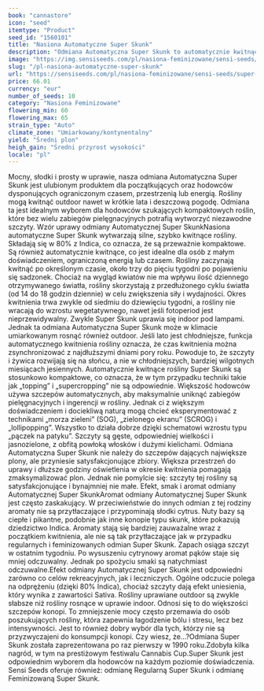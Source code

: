 ```yaml
---
book: "cannastore"
icon: "seed"
itemtype: "Product"
seed_id: "1560101"
title: "Nasiona Automatyczne Super Skunk"
description: "Odmiana Automatyczna Super Skunk to automatycznie kwitnąca hybryda, w 80% Indica. Do uprawy indoor lub outdoor, idealna dla mniej doświadczonych hodowców."
image: "https://img.sensiseeds.com/pl/nasiona-feminizowane/sensi-seeds/super-skunk-automatic-image.png"
slug: "/pl-nasiona-automatyczne-super-skunk"
url: "https://sensiseeds.com/pl/nasiona-feminizowane/sensi-seeds/super-skunk-automatic?a_aid=cannastore"
price: 66.01
currency: "eur"
number_of_seeds: 10
category: "Nasiona Feminizowane"
flowering_min: 60
flowering_max: 65
strain_type: "Auto"
climate_zone: "Umiarkowany/kontynentalny"
yield: "Średni plon"
heigh_gain: "Średni przyrost wysokości"
locale: "pl"
---
```

Mocny, słodki i prosty w uprawie, nasza odmiana Automatyczna Super Skunk jest ulubionym produktem dla początkujących oraz hodowców dysponujących ograniczonym czasem, przestrzenią lub energią. Rośliny mogą kwitnąć outdoor nawet w krótkie lata i deszczową pogodę. Odmiana ta jest idealnym wyborem dla hodowców szukających kompaktowych roślin, które bez wielu zabiegów pielęgnacyjnych potrafią wytworzyć niezawodne szczyty. Wzór uprawy odmiany Automatycznej Super SkunkNasiona automatyczne Super Skunk wytwarzają silne, szybko kwitnące rośliny. Składają się w 80% z Indica, co oznacza, że są przeważnie kompaktowe. Są również automatycznie kwitnące, co jest idealne dla osób z małym doświadczeniem, ograniczoną energią lub czasem. Rośliny zaczynają kwitnąć po określonym czasie, około trzy do pięciu tygodni po pojawieniu się sadzonek. Chociaż na wygląd kwiatów nie ma wpływu ilość dziennego otrzymywanego światła, rośliny skorzystają z przedłużonego cyklu światła (od 14 do 18 godzin dziennie) w celu zwiększenia siły i wydajności. Okres kwitnienia trwa zwykle od siedmiu do dziewięciu tygodni, a rośliny nie wracają do wzrostu wegetatywnego, nawet jeśli fotoperiod jest nieprzewidywalny. Zwykle Super Skunk uprawia się indoor pod lampami. Jednak ta odmiana Automatyczna Super Skunk może w klimacie umiarkowanym rosnąć również outdoor. Jeśli lato jest chłodniejsze, funkcja automatycznego kwitnienia rośliny oznacza, że czas kwitnienia można zsynchronizować z najdłuższymi dniami pory roku. Powoduje to, że szczyty i żywica rozwijają się na słońcu, a nie w chłodniejszych, bardziej wilgotnych miesiącach jesiennych. Automatycznie kwitnące rośliny Super Skunk są stosunkowo kompaktowe, co oznacza, że w tym przypadku techniki takie jak „topping” i „supercropping” nie są odpowiednie. Większość hodowców używa szczepów automatycznych, aby maksymalnie uniknąć zabiegów pielęgnacyjnych i ingerencji w rośliny. Jednak ci z większym doświadczeniem i dociekliwą naturą mogą chcieć eksperymentować z technikami „morza zieleni” (SOG), „zielonego ekranu” (SCROG) i „lollipopping”. Wszystko to działa dobrze dzięki schematowi wzrostu typu „pączek na patyku”. Szczyty są gęste, odpowiedniej wielkości i jasnozielone, z obfitą powłoką włosków i dużymi kielichami. Odmiana Automatyczna Super Skunk nie należy do szczepów dających największe plony, ale przyniesie satysfakcjonujące zbiory. Większa przestrzeń do uprawy i dłuższe godziny oświetlenia w okresie kwitnienia pomagają zmaksymalizować plon. Jednak nie pomylcie się: szczyty tej rośliny są satysfakcjonujące i bynajmniej nie małe. Efekt, smak i aromat odmiany Automatycznej Super SkunkAromat odmiany Automatycznej Super Skunk jest często zaskakujący. W przeciwieństwie do innych odmian z tej rodziny aromaty nie są przytłaczające i przypominają słodki cytrus. Nuty bazy są ciepłe i pikantne, podobnie jak inne konopie typu skunk, które pokazują dziedzictwo Indica. Aromaty stają się bardziej zauważalne wraz z początkiem kwitnienia, ale nie są tak przytłaczające jak w przypadku regularnych i feminizowanych odmian Super Skunk. Zapach osiąga szczyt w ostatnim tygodniu. Po wysuszeniu cytrynowy aromat pąków staje się mniej odczuwalny. Jednak po spożyciu smaki są natychmiast odczuwalne.Efekt odmiany Automatycznej Super Skunk jest odpowiedni zarówno co celów rekreacyjnych, jak i leczniczych. Ogólne odczucie polega na odprężeniu (dzięki 80% Indica), chociaż szczyty dają efekt uniesienia, który wynika z zawartości Sativa. Rośliny uprawiane outdoor są zwykle słabsze niż rośliny rosnące w uprawie indoor. Odnosi się to do większości szczepów konopi. To zmniejszenie mocy często przemawia do osób poszukujących rośliny, która zapewnia łagodzenie bólu i stresu, lecz bez intensywności. Jest to również dobry wybór dla tych, którzy nie są przyzwyczajeni do konsumpcji konopi. Czy wiesz, że…?Odmiana Super Skunk została zaprezentowana po raz pierwszy w 1990 roku.Zdobyła kilka nagród, w tym na prestiżowym festiwalu Cannabis Cup.Super Skunk jest odpowiednim wyborem dla hodowców na każdym poziomie doświadczenia. Sensi Seeds oferuje również: odmianę Regularną Super Skunk i odmianę Feminizowaną Super Skunk.
